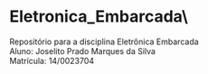 # Eletronica_Embarcada\
Repositório para a disciplina Eletrônica Embarcada\
Aluno: Joselito Prado Marques da Silva\
Matrícula: 14/0023704

